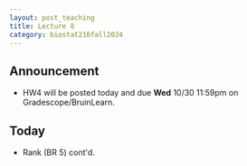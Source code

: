 ```yaml
---
layout: post_teaching
title: Lecture 8
category: biostat216fall2024
---
```


## Announcement

* HW4 will be posted today and due **Wed** 10/30 11:59pm on Gradescope/BruinLearn.

## Today

* Rank (BR 5) cont'd.
